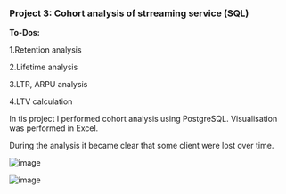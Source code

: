 ### Project 3: Cohort analysis of strreaming service (SQL)

**To-Dos:** 

1.Retention analysis

2.Lifetime analysis

3.LTR, ARPU analysis

4.LTV calculation

In tis project I performed cohort analysis using PostgreSQL. Visualisation was performed in Excel. 

During the analysis it became clear that some client were lost over time. 

![image](https://github.com/marijailjasenko/My-portfolio/assets/133101572/f6c8bf09-2a58-44ec-aa21-4e6574c8c803)

![image](https://github.com/marijailjasenko/My-portfolio/assets/133101572/da7f701b-4555-45d4-ba20-f4ec7bd2396d)
